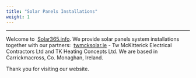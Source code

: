 ```yaml
---
title: "Solar Panels Installations"
weight: 1
---
```

---
Welcome to &nbsp;[Solar365.info](https://solar365.info). We provide solar panels system installations together with our partners: &nbsp;[twmcksolar.ie](https://twmcksolar.ie) - Tw McKitterick Electrical Contractors Ltd and TK Heating Concepts Ltd. We are based in Carrickmacross, Co. Monaghan, Ireland.

Thank you for visiting our website.